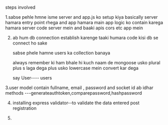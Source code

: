 steps involved

1.sabse pehle hmne isme server and app.js ko setup kiya 
   basically server hamara entry point rhega and app hamara main app logic ko contain karega 
   hamara server code server mein and baaki apis cors etc app mein 

2. ab hum db connection establish karenge taaki humara code kisi db se connect ho sake
    
    sabse phele hamne users ka collection banaya

    always remember ki ham bhale hi kuch naam de mongoose usko plural plus s laga dega plus usko lowercase mein convert kar dega 

    say User---- users

3.user model
    contain fullname, email , password and socket id 
    ab idhar methods ---generateauthtoken,comparepassword,hashpassword

4. installing express validator--to validate the data entered post registration

5.

